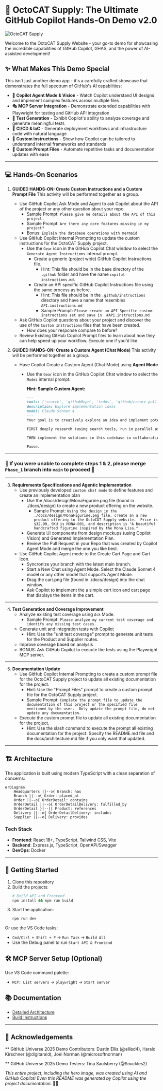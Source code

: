 
# 🚀 OctoCAT Supply: The Ultimate GitHub Copilot Hands-On Demo v2.0

![OctoCAT Supply](./frontend/public/hero.png)

Welcome to the OctoCAT Supply Website - your go-to demo for showcasing the incredible capabilities of GitHub Copilot, GHAS, and the power of AI-assisted development!

## ✨ What Makes This Demo Special

This isn't just another demo app - it's a carefully crafted showcase that demonstrates the full spectrum of GitHub's AI capabilities:

- 🤖 **Copilot Agent Mode & Vision** - Watch Copilot understand UI designs and implement complex features across multiple files
- 🎭 **MCP Server Integration** - Demonstrate extended capabilities with Playwright for testing and GitHub API integration
- 🧪 **Test Generation** - Exhibit Copilot's ability to analyze coverage and generate meaningful tests
- 🔄 **CI/CD & IaC** - Generate deployment workflows and infrastructure code with natural language
- 🎯 **Custom Instructions** - Show how Copilot can be tailored to understand internal frameworks and standards
- 📜 **Custom Prompt Files** - Automate repetitive tasks and documentation updates with ease

---

## 💻 Hands-On Scenarios

1. **GUIDED HANDS-ON: Create Custom Instructions and a Custom Prompt File**
   This activity will be performed together as a group.
   - Use GitHub Copilot Ask Mode and Agent to ask Copilot about the API of the project or any other question about your repo.  
      - Sample Prompt: `Please give me details about the API of this project.`
      - Sample Prompt: `Are there any core features missing in my project?`
      - Bonus: `Explain the database operations with mermaid`
   - Use GitHub Copilot Internal Prompting to update the custom instructions for the OctoCAT Supply project.
      - Use the `Gear` icon in the GitHub Copilot Chat window to select the `Generate Agent Instructions` internal prompt. 
         - Create a generic (project wide) GitHub Copilot Instructions file.
            - Hint: This file should be in the base directory of the `.github` folder and have the name `copilot-instructions.md`.
         - Create an API specific GitHub Copilot Instructions file using the same process as before.
            - Hint: This file should be in the `.github/instructions` directory and have a name that resembles `API.instructions.md`
            - Sample Prompt: `Please create an API Specific custom instructions set and save in  #API.instructions.md `
   - Ask GitHub Copilot questions about your project and discover the use of the `Custom Instructions` files that have been created. 
      - How does your response compare to before?
   - Review Existing GitHub Copilot Prompt files to learn about how they can help speed up your workflow.  Execute one if you'd like.

2. **GUIDED HANDS-ON: Create a Custom Agent (Chat Mode)**
   This activity will be performed together as a group.
   - Have Copilot Create a Custom Agent (Chat Mode) using **Agent Mode**
      - Use the `Gear` icon in the GitHub Copilot Chat window to select the `Modes` internal prompt.
         
         **Hint: Sample Custom Agent:**
         ```markdown
         ---
         tools: ['search', 'githubRepo', 'todos', 'github/create_pull_request_with_copilot']
         description: Explore implementation ideas
         model: Claude Sonnet 4
         ---
         Your goal is to creatively explore an idea and implement potential solutions.

         FIRST deeply research (using search tools, run in parallel as much as possible) the problem and solution space for the given idea.

         THEN implement the solutions in this codebase in collaboration with coding agent. For each variation, call GitHub's `create_pull_request_with_copilot`. Focus on handing over the implementation details, Copilot coding agent will handle the step by step implementation. Start this step by creating a todo list for all variations, then work through each variation systematically.

         Pause.
         ```

---
### 🛑 If you were unable to complete steps 1 & 2, please merge `Phase_1` branch into `main` to proceed 🛑 ###
---
3. **Requirements Specifications and Agentic Implementation**
   - Use previously developed `custom chat mode` to define features and create an implementation plan
      - Use the /docs/design/MonaFigurine.png file (found in ./docs/design) to create a new product offering on the website.
          - Sample Prompt: `Using the design in the ./docs/design/MonaFigurine.png file, create an a new product offering to the OctoCAT Supply website.  Price is $32.99, SKU is MONA-001, and description is "A beautiful handcrafted figurine inspired by the Mona Lisa."`
      - Generate UI components from design mockups (using Copilot Vision) and Generated Implementation Plan.
      - Review the Pull Request in your Repo that was created by Copilot Agent Mode and merge the one you like best.
   - Use GitHub Copilot Agent mode to the Create Cart Page and Cart Icon.
      - Syncronize your branch with the latest main branch.
      - Start a New Chat using Agent Mode.  Select the Claude Sonnet 4 model or any other model that supports Agent Mode.
      - Drag the cart.png file (found in ./docs/design) into the chat window.
      - Ask Copilot to implement the a simple cart icon and cart page that displays the items in the cart.

---
4. **Test Generation and Coverage Improvement**
   - Analyze existing test coverage using `Ask` Mode. 
       - Sample Prompt:  `Please analyze my current test coverage and identify any missing test cases.`
   - Generate unit and integration tests with Copilot
      - Hint: Use the "unit test coverage" prompt to generate unit tests for the Product and Supplier routes.
   - Improve coverage based on analysis
   - BONUS: Ask GitHub Copilot to execute the tests using the Playwright MCP server.
---
5. **Documentation Update**
   - Use GitHub Copilot Internal Prompting to create a custom prompt file for the OctoCAT Supply project to update all existing documentation for the project.
       - Hint: Use the "Prompt Files" prompt to create a custom prompt file for the OctoCAT Supply project.
       - Sample Prompt: `Complete the prompt file to update the documentation of this project or the specified file mentioned by the user.  Only update the prompt file, do not update any documentation.`
    - Execute the custom prompt file to update all existing documentation for the project.
        - Hint: Use the slash command to execute the prompt all existing documentation for the project.  Specify the README.md file and the docs/architecture.md file if you only want that updated. 

---

## 🏗️ Architecture

The application is built using modern TypeScript with a clean separation of concerns:

```mermaid
erDiagram
    Headquarters ||--o{ Branch: has
    Branch ||--o{ Order: placed_at
    Order ||--o{ OrderDetail: contains
    OrderDetail ||--o{ OrderDetailDelivery: fulfilled_by
    OrderDetail }|--|| Product: references
    Delivery ||--o{ OrderDetailDelivery: includes
    Supplier ||--o{ Delivery: provides
```

### Tech Stack
- **Frontend**: React 18+, TypeScript, Tailwind CSS, Vite
- **Backend**: Express.js, TypeScript, OpenAPI/Swagger
- **DevOps**: Docker

---

## 🚀 Getting Started

1. Clone this repository
2. Build the projects:
   ```bash
   # Build API and Frontend
   npm install && npm run build
   ```
3. Start the application:
   ```bash
   npm run dev
   ```

Or use the VS Code tasks:
- `Cmd/Ctrl + Shift + P` -> `Run Task` -> `Build All`
- Use the Debug panel to run `Start API & Frontend`

## 🛠️ MCP Server Setup (Optional)

Use VS Code command palette:
   - `MCP: List servers` -> `playwright` -> `Start server`

## 📚 Documentation

- [Detailed Architecture](./docs/architecture.md)
- [Build Instructions](./docs/build.md)

---

## 🙌 Acknowledgements
** GitHub Universe 2025 Demo Contributors:  Dustin Ellis (@ellisd4), Harald Kirschner (@digitarald), Joel Norman (@microsoftnorman)

** GitHub Universe 2025 Demo Testers: Tina Saulsberry (@Snuckles2)


*This entire project, including the hero image, was created using AI and GitHub Copilot! Even this README was generated by Copilot using the project documentation.* 🤖✨
